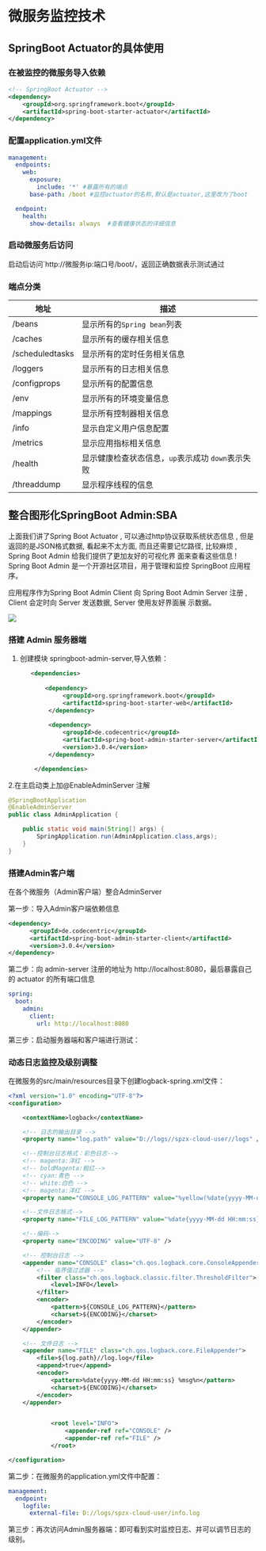 # 微服务监控技术

## SpringBoot Actuator的具体使用

### 在被监控的微服务导入依赖

```xml
<!-- SpringBoot Actuator -->
<dependency>
	<groupId>org.springframework.boot</groupId>
	<artifactId>spring-boot-starter-actuator</artifactId>
</dependency>
```

### 配置application.yml文件

```yaml
management:
  endpoints:
    web:
      exposure:
        include: '*' #暴露所有的端点
      base-path: /boot #监控actuator的名称,默认是actuator,这里改为了boot

  endpoint:
    health:
      show-details: always  #查看健康状态的详细信息
```

### 启动微服务后访问

启动后访问`http://微服务ip:端口号/boot/，返回正确数据表示测试通过

### 端点分类

| 地址            | 描述                                              |
| --------------- | ------------------------------------------------- |
| /beans          | 显示所有的`Spring bean`列表                       |
| /caches         | 显示所有的缓存相关信息                            |
| /scheduledtasks | 显示所有的定时任务相关信息                        |
| /loggers        | 显示所有的日志相关信息                            |
| /configprops    | 显示所有的配置信息                                |
| /env            | 显示所有的环境变量信息                            |
| /mappings       | 显示所有控制器相关信息                            |
| /info           | 显示自定义用户信息配置                            |
| /metrics        | 显示应用指标相关信息                              |
| /health         | 显示健康检查状态信息，`up`表示成功 `down`表示失败 |
| /threaddump     | 显示程序线程的信息                                |

## 整合图形化SpringBoot Admin:SBA

上面我们讲了Spring Boot Actuator , 可以通过http协议获取系统状态信息 , 但是返回的是JSON格式数据, 看起来不太方面, 而且还需要记忆路径, 比较麻烦 , Spring Boot Admin 给我们提供了更加友好的可视化界 面来查看这些信息 ! Spring Boot Admin 是一个开源社区项目，用于管理和监控 SpringBoot 应用程序。

应用程序作为Spring Boot Admin Client 向 Spring Boot Admin Server 注册 , Client 会定时向 Server 发送数据, Server 使用友好界面展 示数据。

![](http://120.26.79.238/minioapi/orange-blog/articleImages/1/25f9d398b5b37b386699ab81e69f7650.png)


### 搭建 Admin 服务器端

1. 创建模块 springboot-admin-server,导入依赖：

   ```xml
      <dependencies>
           
          <dependency>
               <groupId>org.springframework.boot</groupId>
               <artifactId>spring-boot-starter-web</artifactId>
           </dependency>
          
           <dependency>
               <groupId>de.codecentric</groupId>
               <artifactId>spring-boot-admin-starter-server</artifactId>
               <version>3.0.4</version>
           </dependency>
   
       </dependencies>
   ```

   

  2.在主启动类上加@EnableAdminServer 注解

```java
@SpringBootApplication
@EnableAdminServer
public class AdminApplication {

    public static void main(String[] args) {
        SpringApplication.run(AdminApplication.class,args);
    }
}
```



### 搭建Admin客户端

在各个微服务（Admin客户端）整合AdminServer

第一步：导入Admin客户端依赖信息

```xml
<dependency>
      <groupId>de.codecentric</groupId>
      <artifactId>spring-boot-admin-starter-client</artifactId>
      <version>3.0.4</version>
</dependency>
```

第二步：向 admin-server 注册的地址为 http://localhost:8080，最后暴露自己的 actuator 的所有端口信息

```yaml
spring:
  boot:
    admin:
      client:
        url: http://localhost:8080
```

第三步：启动服务器端和客户端进行测试：

### 动态日志监控及级别调整

在微服务的src/main/resources目录下创建logback-spring.xml文件：

```xml
<?xml version="1.0" encoding="UTF-8"?>
<configuration>

    <contextName>logback</contextName>

    <!-- 日志的输出目录 -->
    <property name="log.path" value="D://logs//spzx-cloud-user//logs" />

    <!--控制台日志格式：彩色日志-->
    <!-- magenta:洋红 -->
    <!-- boldMagenta:粗红-->
    <!-- cyan:青色 -->
    <!-- white:白色 -->
    <!-- magenta:洋红 -->
    <property name="CONSOLE_LOG_PATTERN" value="%yellow(%date{yyyy-MM-dd HH:mm:ss}) %highlight([%-5level]) %green(%logger) %msg%n"/>

    <!--文件日志格式-->
    <property name="FILE_LOG_PATTERN" value="%date{yyyy-MM-dd HH:mm:ss} [%-5level] %thread %file:%line %logger %msg%n" />

    <!--编码-->
    <property name="ENCODING" value="UTF-8" />

    <!-- 控制台日志 -->
    <appender name="CONSOLE" class="ch.qos.logback.core.ConsoleAppender">
        <!-- 临界值过滤器 -->
        <filter class="ch.qos.logback.classic.filter.ThresholdFilter">
            <level>INFO</level>
        </filter>
        <encoder>
            <pattern>${CONSOLE_LOG_PATTERN}</pattern>
            <charset>${ENCODING}</charset>
        </encoder>
    </appender>

    <!-- 文件日志 -->
    <appender name="FILE" class="ch.qos.logback.core.FileAppender">
        <file>${log.path}//log.log</file>
        <append>true</append>
        <encoder>
            <pattern>%date{yyyy-MM-dd HH:mm:ss} %msg%n</pattern>
            <charset>${ENCODING}</charset>
        </encoder>
    </appender>


            <root level="INFO">
                <appender-ref ref="CONSOLE" />
                <appender-ref ref="FILE" />
            </root>

</configuration>
```



第二步：在微服务的application.yml文件中配置：

```yaml
management:
  endpoint:
    logfile:
      external-file: D://logs/spzx-cloud-user/info.log
```



第三步：再次访问Admin服务器端：即可看到实时监控日志、并可以调节日志的级别。